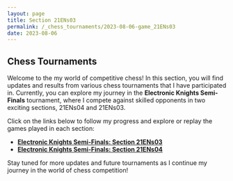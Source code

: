 ```yaml
---
layout: page
title: Section 21ENs03
permalink: /_chess_tournaments/2023-08-06-game_21ENs03
date: 2023-08-06
---
```


## Chess Tournaments

Welcome to the my world of competitive chess! In this section, you will find updates and results from various chess tournaments that I have participated in. Currently, you can explore my journey in the **Electronic Knights Semi-Finals** tournament, where I compete against skilled opponents in two exciting sections, 21ENs04 and 21ENs03.

Click on the links below to follow my progress and explore or replay the games played in each section:

- [**Electronic Knights Semi-Finals: Section 21ENs03**](_chess_tournaments/2023-08-06-game_21ENs03.md)
- [**Electronic Knights Semi-Finals: Section 21ENs04**](_chess_tournaments/2023-08-06-game_21ENs04.md)

Stay tuned for more updates and future tournaments as I continue my journey in the world of chess competition!
